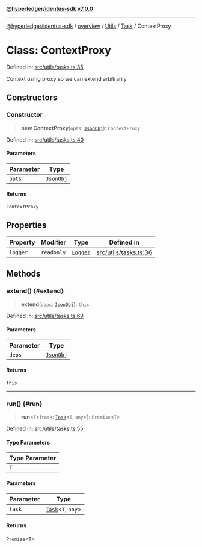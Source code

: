 [**@hyperledger/identus-sdk v7.0.0**](../../../../../../README.md)

***

[@hyperledger/identus-sdk](../../../../../../README.md) / [overview](../../../../../README.md) / [Utils](../../../README.md) / [Task](../README.md) / ContextProxy

# Class: ContextProxy

Defined in: [src/utils/tasks.ts:35](https://github.com/hyperledger/identus-edge-agent-sdk-ts/blob/96423ee84b124a31ce63036d9d623d1cb73a13c2/src/utils/tasks.ts#L35)

Context using proxy so we can extend arbitrarily

## Constructors

### Constructor

> **new ContextProxy**(`opts`: [`JsonObj`](../../../type-aliases/JsonObj.md)): `ContextProxy`

Defined in: [src/utils/tasks.ts:40](https://github.com/hyperledger/identus-edge-agent-sdk-ts/blob/96423ee84b124a31ce63036d9d623d1cb73a13c2/src/utils/tasks.ts#L40)

#### Parameters

| Parameter | Type |
| ------ | ------ |
| `opts` | [`JsonObj`](../../../type-aliases/JsonObj.md) |

#### Returns

`ContextProxy`

## Properties

| Property | Modifier | Type | Defined in |
| ------ | ------ | ------ | ------ |
| <a id="logger"></a> `logger` | `readonly` | [`Logger`](../../../interfaces/Logger.md) | [src/utils/tasks.ts:36](https://github.com/hyperledger/identus-edge-agent-sdk-ts/blob/96423ee84b124a31ce63036d9d623d1cb73a13c2/src/utils/tasks.ts#L36) |

## Methods

### extend() {#extend}

> **extend**(`deps`: [`JsonObj`](../../../type-aliases/JsonObj.md)): `this`

Defined in: [src/utils/tasks.ts:69](https://github.com/hyperledger/identus-edge-agent-sdk-ts/blob/96423ee84b124a31ce63036d9d623d1cb73a13c2/src/utils/tasks.ts#L69)

#### Parameters

| Parameter | Type |
| ------ | ------ |
| `deps` | [`JsonObj`](../../../type-aliases/JsonObj.md) |

#### Returns

`this`

***

### run() {#run}

> **run**\<`T`\>(`task`: [`Task`](../../../classes/Task.md)\<`T`, `any`\>): `Promise`\<`T`\>

Defined in: [src/utils/tasks.ts:55](https://github.com/hyperledger/identus-edge-agent-sdk-ts/blob/96423ee84b124a31ce63036d9d623d1cb73a13c2/src/utils/tasks.ts#L55)

#### Type Parameters

| Type Parameter |
| ------ |
| `T` |

#### Parameters

| Parameter | Type |
| ------ | ------ |
| `task` | [`Task`](../../../classes/Task.md)\<`T`, `any`\> |

#### Returns

`Promise`\<`T`\>
